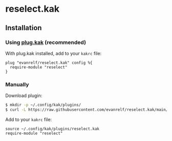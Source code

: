 # reselect.kak

## Installation

### Using [plug.kak](https://github.com/andreyorst/plug.kak) (recommended)

With plug.kak installed, add to your `kakrc` file:

```kakoune
plug "evanrelf/reselect.kak" config %{
  require-module "reselect"
}
```

### Manually

Download plugin:

```bash
$ mkdir -p ~/.config/kak/plugins/
$ curl -L https://raw.githubusercontent.com/evanrelf/reselect.kak/main/rc/reselect.kak -o ~/.config/kak/plugins/reselect.kak
```

Add to your `kakrc` file:

```kakoune
source ~/.config/kak/plugins/reselect.kak
require-module "reselect"
```
